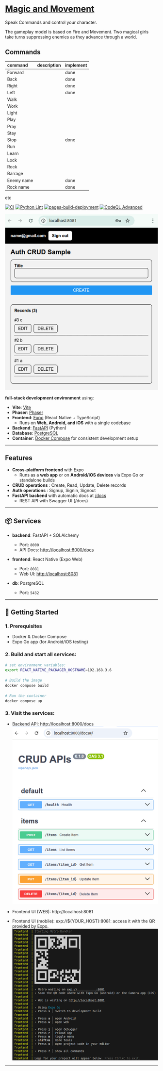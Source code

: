 # [Magic and Movement](https://github.com/europanite/standard_react_fastapi_envimagic_and_movementronment "Magic and Movement")

Speak Commands and control your character.

The gameplay model is based on Fire and Movement. Two magical girls take turns suppressing enemies as they advance through a world.

## Commands
| command | description | implement |
| :--- | :--- | :--- |
| Forward | | done | 
| Back || done | 
| Right | | done | 
| Left | | done | 
| Walk | | | 
| Work | | | 
| Light | | | 
| Play | | | 
| Pray | | | 
| Stay | | | 
| Stop | | done | 
| Run | | | 
| Learn | | | 
| Lock | | | 
| Rock | | |
| Barrage | | | 
| Enemy name | | done | 
| Rock name | | done | 

etc

[![CI](https://github.com/europanite/standard_react_fastapi_environment/actions/workflows/ci.yml/badge.svg)](https://github.com/europanite/standard_react_fastapi_environment/actions/workflows/ci.yml)
[![Python Lint](https://github.com/europanite/standard_react_fastapi_environment/actions/workflows/lint.yml/badge.svg)](https://github.com/europanite/standard_react_fastapi_environment/actions/workflows/lint.yml)
[![pages-build-deployment](https://github.com/europanite/standard_react_fastapi_environment/actions/workflows/pages/pages-build-deployment/badge.svg)](https://github.com/europanite/standard_react_fastapi_environment/actions/workflows/pages/pages-build-deployment)
[![CodeQL Advanced](https://github.com/europanite/standard_react_fastapi_environment/actions/workflows/codeql.yml/badge.svg)](https://github.com/europanite/standard_react_fastapi_environment/actions/workflows/codeql.yml)

!["web_ui"](./assets/images/web_ui.png)

**full-stack development environment** using:
- **Vite**: [Vite](https://vite.dev/) 
- **Phaser**: [Phaser](https://phaser.io/) 
- **Frontend**: [Expo](https://expo.dev/) (React Native + TypeScript)  
  - Runs on **Web, Android, and iOS** with a single codebase
- **Backend**: [FastAPI](https://fastapi.tiangolo.com/) (Python)  
- **Database**: [PostgreSQL](https://www.postgresql.org/)
- **Container**: [Docker Compose](https://docs.docker.com/compose/) for consistent development setup

---

## Features

- **Cross-platform frontend** with Expo  
  - Runs as a **web app** or on **Android/iOS devices** via Expo Go or standalone builds
- **CRUD operations** : Create, Read, Update, Delete records
- **Auth operations** : Signup, Signin, Signout
- **FastAPI backend** with automatic docs at [/docs](http://localhost:8000/docs)  
  - REST API with Swagger UI (/docs)

---

## 📦 Services

- **backend**: FastAPI + SQLAlchemy  
  - Port: `8000`  
  - API Docs: [http://localhost:8000/docs](http://localhost:8000/docs)

- **frontend**: React Native (Expo Web)  
  - Port: `8081`  
  - Web UI: [http://localhost:8081](http://localhost:8081)

- **db**: PostgreSQL  
  - Port: `5432`  

---

## 🚀 Getting Started

### 1. Prerequisites
- Docker & Docker Compose
- Expo Go app (for Android/iOS testing)

### 2. Build and start all services:

```bash
# set environment variables:
export REACT_NATIVE_PACKAGER_HOSTNAME=192.168.3.6

# Build the image
docker compose build

# Run the container
docker compose up
```

### 3. Visit the services:

- Backend API: http://localhost:8000/docs
!["backend"](./assets/images/backend.png)

- Frontend UI (WEB): http://localhost:8081
- Frontend UI (mobile): exp://${YOUR_HOST}:8081: access it with the QR provided by Expo.
!["expo"](./assets/images/expo.png)

---